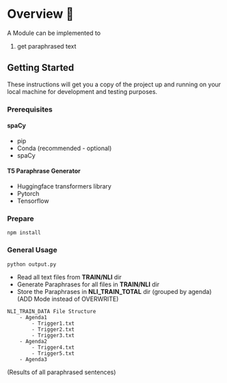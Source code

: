 # Overview 📑
A Module can be implemented to 
 1. get paraphrased text

## Getting Started

These instructions will get you a copy of the project up and running on your local machine for development and testing purposes.
### Prerequisites
#### spaCy 

- pip
- Conda (recommended - optional)
- spaCy   

#### T5 Paraphrase Generator
- Huggingface transformers library
- Pytorch
- Tensorflow 

### Prepare
```
npm install
```   

### General Usage
```
python output.py    
```   
- Read all text files from **TRAIN/NLI** dir
- Generate Paraphrases for all files in **TRAIN/NLI** dir
- Store the Paraphrases in **NLI_TRAIN_TOTAL** dir (grouped by agenda) (ADD Mode instead of OVERWRITE)

```
NLI_TRAIN_DATA File Structure
    - Agenda1
        - Trigger1.txt
        - Trigger2.txt
        - Trigger3.txt
    - Agenda2
        - Trigger4.txt
        - Trigger5.txt
    - Agenda3
```
(Results of all paraphrased sentences)


